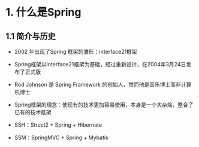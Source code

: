 # 1. 什么是Spring

## 1.1 简介与历史

+ 2002 年出现了Spring 框架的雏形：interface21框架
+ Spring框架以interface21框架为基础，经过重新设计，在2004年3月24日发布了正式版
+ Rod Johnson 是 Spring Framework 的创始人，然而他是音乐博士而非计算机博士
+ Spring框架的理念：使现有的技术更加容易使用，本身是一个大杂烩，整合了已有的技术框架



+ SSH：Struct2 + Spring + Hibernate
+ SSM：SpringMVC + Spring + Mybatis



